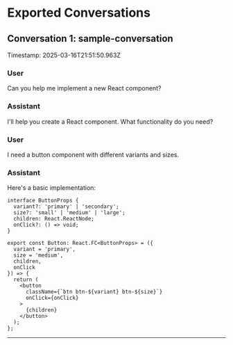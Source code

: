 # Exported Conversations

## Conversation 1: sample-conversation

Timestamp: 2025-03-16T21:51:50.963Z

### User

Can you help me implement a new React component?

### Assistant

I'll help you create a React component. What functionality do you need?

### User

I need a button component with different variants and sizes.

### Assistant

Here's a basic implementation:

```tsx
interface ButtonProps {
  variant?: 'primary' | 'secondary';
  size?: 'small' | 'medium' | 'large';
  children: React.ReactNode;
  onClick?: () => void;
}

export const Button: React.FC<ButtonProps> = ({
  variant = 'primary',
  size = 'medium',
  children,
  onClick
}) => {
  return (
    <button 
      className={`btn btn-${variant} btn-${size}`}
      onClick={onClick}
    >
      {children}
    </button>
  );
};
```

---

